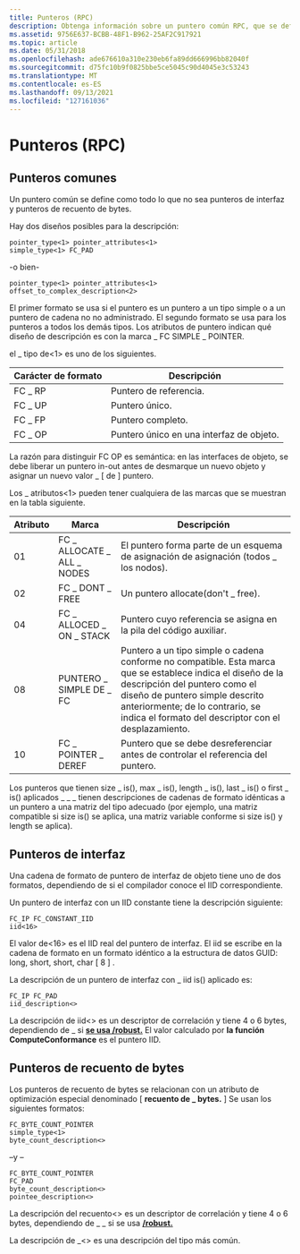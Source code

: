 ```yaml
---
title: Punteros (RPC)
description: Obtenga información sobre un puntero común RPC, que se define como todo lo que no sea punteros de interfaz y punteros de recuento de bytes.
ms.assetid: 9756E637-BCBB-48F1-B962-25AF2C917921
ms.topic: article
ms.date: 05/31/2018
ms.openlocfilehash: ade676610a310e230eb6fa89dd666996bb82040f
ms.sourcegitcommit: d75fc10b9f0825bbe5ce5045c90d4045e3c53243
ms.translationtype: MT
ms.contentlocale: es-ES
ms.lasthandoff: 09/13/2021
ms.locfileid: "127161036"
---
```

# <a name="pointers-rpc"></a>Punteros (RPC)

## <a name="common-pointers"></a>Punteros comunes

Un puntero común se define como todo lo que no sea punteros de interfaz y punteros de recuento de bytes.

Hay dos diseños posibles para la descripción:

``` syntax
pointer_type<1> pointer_attributes<1>
simple_type<1> FC_PAD
```

-o bien-

``` syntax
pointer_type<1> pointer_attributes<1>
offset_to_complex_description<2>
```

El primer formato se usa si el puntero es un puntero a un tipo simple o a un puntero de cadena no no administrado. El segundo formato se usa para los punteros a todos los demás tipos. Los atributos de puntero indican qué diseño de descripción es con la marca \_ FC SIMPLE \_ POINTER.

el \_ tipo de<1> es uno de los siguientes.



| Carácter de formato | Descripción                              |
|------------------|------------------------------------------|
| FC \_ RP           | Puntero de referencia.                     |
| FC \_ UP           | Puntero único.                        |
| FC \_ FP           | Puntero completo.                          |
| FC \_ OP           | Puntero único en una interfaz de objeto. |



 

La razón para distinguir FC OP es semántica: en las interfaces de objeto, se debe liberar un puntero in-out antes de desmarque un nuevo objeto y asignar un nuevo valor \_ \[ de \] puntero.

Los \_ atributos<1> pueden tener cualquiera de las marcas que se muestran en la tabla siguiente.



| Atributo | Marca              | Descripción                                                                                                                                                                                                                                      |
|------|--------------------------|---------------------------------------------------------------------------------------------------------------------------------------------------------------------------------------------------------------------------------------|
| 01   | FC \_ ALLOCATE \_ ALL \_ NODES | El puntero forma parte de un esquema de asignación de asignación (todos \_ los nodos).                                                                                                                                                                   |
| 02   | FC \_ DONT \_ FREE           | Un puntero allocate(don't \_ free).                                                                                                                                                                                                      |
| 04   | FC \_ ALLOCED \_ ON \_ STACK   | Puntero cuyo referencia se asigna en la pila del código auxiliar.                                                                                                                                                                            |
| 08   | PUNTERO \_ SIMPLE DE \_ FC      | Puntero a un tipo simple o cadena conforme no compatible. Esta marca que se establece indica el diseño de la descripción del puntero como el diseño de puntero simple descrito anteriormente; de lo contrario, se indica el formato del descriptor con el desplazamiento. |
| 10   | FC \_ POINTER \_ DEREF       | Puntero que se debe desreferenciar antes de controlar el referencia del puntero.                                                                                                                                                           |



 

Los punteros que tienen size \_ is(), max \_ is(), length \_ is(), last \_ is() o first \_ is() aplicados \_ \_ \_ tienen descripciones de cadenas de formato idénticas a un puntero a una matriz del tipo adecuado (por ejemplo, una matriz compatible si size is() se aplica, una matriz variable conforme si size is() y length se aplica).

## <a name="interface-pointers"></a>Punteros de interfaz

Una cadena de formato de puntero de interfaz de objeto tiene uno de dos formatos, dependiendo de si el compilador conoce el IID correspondiente.

Un puntero de interfaz con un IID constante tiene la descripción siguiente:

``` syntax
FC_IP FC_CONSTANT_IID 
iid<16>
```

El valor de<16> es el IID real del puntero de interfaz. El iid se escribe en la cadena de formato en un formato idéntico a la estructura de datos GUID: long, short, short, char \[ 8 \] .

La descripción de un puntero de interfaz con \_ iid is() aplicado es:

``` syntax
FC_IP FC_PAD 
iid_description<> 
```

La descripción de iid<> es un descriptor de correlación y tiene 4 o 6 bytes, dependiendo de \_ si [**se usa /robust.**](/windows/desktop/Midl/-robust) El valor calculado por **la función ComputeConformance** es el puntero IID.

## <a name="byte-count-pointers"></a>Punteros de recuento de bytes

Los punteros de recuento de bytes se relacionan con un atributo de optimización especial denominado \[ **recuento de \_ bytes.** \] Se usan los siguientes formatos:

``` syntax
FC_BYTE_COUNT_POINTER 
simple_type<1>
byte_count_description<> 
```

–y –

``` syntax
FC_BYTE_COUNT_POINTER 
FC_PAD
byte_count_description<> 
pointee_description<>
```

La descripción del recuento<> es un descriptor de correlación y tiene 4 o 6 bytes, dependiendo de \_ \_ si se usa [**/robust.**](/windows/desktop/Midl/-robust)

La descripción de \_<> es una descripción del tipo más común.

 

 

